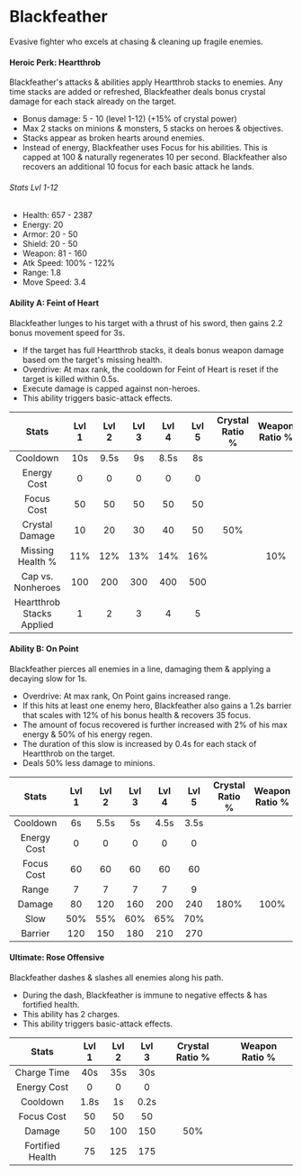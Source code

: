 # Blackfeather

Evasive fighter who excels at chasing & cleaning up fragile enemies.

#### Heroic Perk: Heartthrob

Blackfeather's attacks & abilities apply Heartthrob stacks to enemies. Any time stacks are added or refreshed, Blackfeather deals bonus crystal damage for each stack already on the target.

* Bonus damage: 5 - 10 \(level 1-12\) \(+15% of crystal power\)
* Max 2 stacks on minions & monsters, 5 stacks on heroes & objectives.
* Stacks appear as broken hearts around enemies.
* Instead of energy, Blackfeather uses Focus for his abilities. This is capped at 100 & naturally regenerates 10 per second. Blackfeather also recovers an additional 10 focus for each basic attack he lands.

###### Stats Lvl 1-12

* Health: 657 - 2387
* Energy: 20
* Armor: 20 - 50
* Shield: 20 - 50
* Weapon: 81 - 160
* Atk Speed: 100% - 122%
* Range: 1.8
* Move Speed: 3.4

#### Ability A: Feint of Heart

Blackfeather lunges to his target with a thrust of his sword, then gains 2.2 bonus movement speed for 3s.

* If the target has full Heartthrob stacks, it deals bonus weapon damage based om the target's missing health.
* Overdrive: At max rank, the cooldown for Feint of Heart is reset if the target is killed within 0.5s.
* Execute damage is capped against non-heroes.
* This ability triggers basic-attack effects.

| Stats | Lvl 1 | Lvl 2 | Lvl 3 | Lvl 4 | Lvl 5 | Crystal      Ratio % | Weapon     Ratio % |
| :---: | :---: | :---: | :---: | :---: | :---: | :---: | :---: |
| Cooldown | 10s | 9.5s | 9s | 8.5s | 8s |  |  |
| Energy       Cost | 0 | 0 | 0 | 0 | 0 |  |  |
| Focus Cost | 50 | 50 | 50 | 50 | 50 |  |  |
| Crystal       Damage | 10 | 20 | 30 | 40 | 50 | 50% |  |
| Missing     Health % | 11% | 12% | 13% | 14% | 16% |  | 10% |
| Cap vs.      Nonheroes | 100 | 200 | 300 | 400 | 500 |  |  |
| Heartthrob Stacks      Applied | 1 | 2 | 3 | 4 | 5 |  |  |

#### Ability B: On Point

Blackfeather pierces all enemies in a line, damaging them & applying a decaying slow for 1s.

* Overdrive: At max rank, On Point gains increased range.
* If this hits at least one enemy hero, Blackfeather also gains a 1.2s barrier that scales with 12% of his bonus health & recovers 35 focus.
* The amount of focus recovered is further increased with 2% of his max energy & 50% of his energy regen.
* The duration of this slow is increased by 0.4s for each stack of Heartthrob on the target.
* Deals 50% less damage to minions.

| Stats | Lvl 1 | Lvl 2 | Lvl 3 | Lvl 4 | Lvl 5 | Crystal      Ratio % | Weapon     Ratio % |
| :---: | :---: | :---: | :---: | :---: | :---: | :---: | :---: |
| Cooldown | 6s | 5.5s | 5s | 4.5s | 3.5s |  |  |
| Energy       Cost | 0 | 0 | 0 | 0 | 0 |  |  |
| Focus Cost | 60 | 60 | 60 | 60 | 60 |  |  |
| Range | 7 | 7 | 7 | 7 | 9 |  |  |
| Damage | 80 | 120 | 160 | 200 | 240 | 180% | 100% |
| Slow | 50% | 55% | 60% | 65% | 70% |  |  |
| Barrier | 120 | 150 | 180 | 210 | 270 |  |  |

#### Ultimate: Rose Offensive

Blackfeather dashes & slashes all enemies along his path.

* During the dash, Blackfeather is immune to negative effects & has fortified health.
* This ability has 2 charges.
* This ability triggers basic-attack effects.

| Stats | Lvl 1 | Lvl 2 | Lvl 3 | Crystal Ratio % | Weapon Ratio % |
| :---: | :---: | :---: | :---: | :---: | :---: |
| Charge Time | 40s | 35s | 30s |  |  |
| Energy Cost | 0 | 0 | 0 |  |  |
| Cooldown | 1.8s | 1s | 0.2s |  |  |
| Focus Cost | 50 | 50 | 50 |  |  |
| Damage | 50 | 100 | 150 | 50% |  |
| Fortified Health | 75 | 125 | 175 |  |  |



